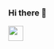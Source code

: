 
### Hi there 👋
<img src="https://raw.githubusercontent.com/AdiMunawar31>/AdiMunawar31/master/<GIF_NAME>.gif" width="30px">

<!--
**AdiMunawar31/AdiMunawar31** is a ✨ _special_ ✨ repository because its `README.md` (this file) appears on your GitHub profile.

Here are some ideas to get you started:

- 🔭 I’m currently working on ...
- 🌱 I’m currently learning ...
- 👯 I’m looking to collaborate on ...
- 🤔 I’m looking for help with ...
- 💬 Ask me about ...
- 📫 How to reach me: ...
- 😄 Pronouns: ...
- ⚡ Fun fact: ...
-->

